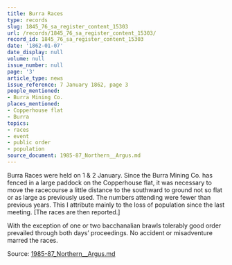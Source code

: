 ```yaml
---
title: Burra Races
type: records
slug: 1845_76_sa_register_content_15303
url: /records/1845_76_sa_register_content_15303/
record_id: 1845_76_sa_register_content_15303
date: '1862-01-07'
date_display: null
volume: null
issue_number: null
page: '3'
article_type: news
issue_reference: 7 January 1862, page 3
people_mentioned:
- Burra Mining Co.
places_mentioned:
- Copperhouse flat
- Burra
topics:
- races
- event
- public order
- population
source_document: 1985-87_Northern__Argus.md
---
```


Burra Races were held on 1 & 2 January.  Since the Burra Mining Co. has fenced in a large paddock on the Copperhouse flat, it was necessary to move the racecourse a little distance to the southward to ground not so flat or as large as previously used.  The numbers attending were fewer than previous years.  This I attribute mainly to the loss of population since the last meeting.  [The races are then reported.]

With the exception of one or two bacchanalian brawls tolerably good order prevailed through both days’ proceedings.  No accident or misadventure marred the races.

Source: [1985-87_Northern__Argus.md](/downloads/markdown/1985-87_Northern__Argus.md)

